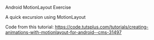 Android MotionLayout Exercise

A quick excursion using MotionLayout

Code from this tutorial:
https://code.tutsplus.com/tutorials/creating-animations-with-motionlayout-for-android--cms-31497